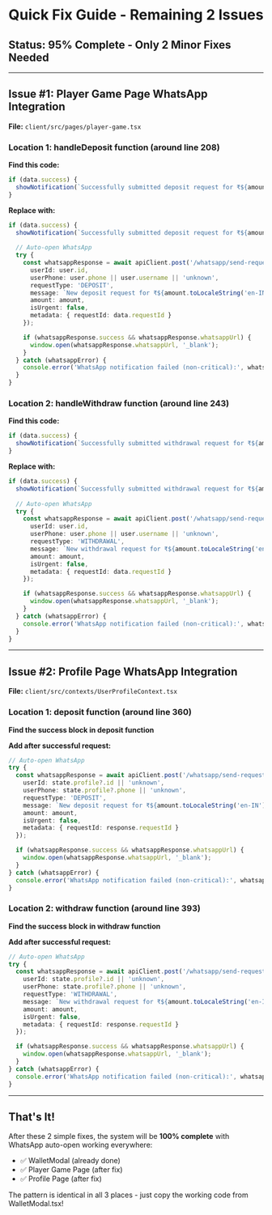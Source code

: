 # Quick Fix Guide - Remaining 2 Issues

## Status: 95% Complete - Only 2 Minor Fixes Needed

---

## Issue #1: Player Game Page WhatsApp Integration

**File:** `client/src/pages/player-game.tsx`

### Location 1: handleDeposit function (around line 208)

**Find this code:**
```typescript
if (data.success) {
  showNotification(`Successfully submitted deposit request for ₹${amount.toLocaleString('en-IN')}. Awaiting admin approval.`, 'success');
}
```

**Replace with:**
```typescript
if (data.success) {
  showNotification(`Successfully submitted deposit request for ₹${amount.toLocaleString('en-IN')}. Opening WhatsApp...`, 'success');
  
  // Auto-open WhatsApp
  try {
    const whatsappResponse = await apiClient.post('/whatsapp/send-request', {
      userId: user.id,
      userPhone: user.phone || user.username || 'unknown',
      requestType: 'DEPOSIT',
      message: `New deposit request for ₹${amount.toLocaleString('en-IN')}. Request ID: ${data.requestId}`,
      amount: amount,
      isUrgent: false,
      metadata: { requestId: data.requestId }
    });

    if (whatsappResponse.success && whatsappResponse.whatsappUrl) {
      window.open(whatsappResponse.whatsappUrl, '_blank');
    }
  } catch (whatsappError) {
    console.error('WhatsApp notification failed (non-critical):', whatsappError);
  }
}
```

### Location 2: handleWithdraw function (around line 243)

**Find this code:**
```typescript
if (data.success) {
  showNotification(`Successfully submitted withdrawal request for ₹${amount.toLocaleString('en-IN')}. Awaiting admin approval.`, 'success');
}
```

**Replace with:**
```typescript
if (data.success) {
  showNotification(`Successfully submitted withdrawal request for ₹${amount.toLocaleString('en-IN')}. Opening WhatsApp...`, 'success');
  
  // Auto-open WhatsApp
  try {
    const whatsappResponse = await apiClient.post('/whatsapp/send-request', {
      userId: user.id,
      userPhone: user.phone || user.username || 'unknown',
      requestType: 'WITHDRAWAL',
      message: `New withdrawal request for ₹${amount.toLocaleString('en-IN')}. Request ID: ${data.requestId}`,
      amount: amount,
      isUrgent: false,
      metadata: { requestId: data.requestId }
    });

    if (whatsappResponse.success && whatsappResponse.whatsappUrl) {
      window.open(whatsappResponse.whatsappUrl, '_blank');
    }
  } catch (whatsappError) {
    console.error('WhatsApp notification failed (non-critical):', whatsappError);
  }
}
```

---

## Issue #2: Profile Page WhatsApp Integration

**File:** `client/src/contexts/UserProfileContext.tsx`

### Location 1: deposit function (around line 360)

**Find the success block in deposit function**

**Add after successful request:**
```typescript
// Auto-open WhatsApp
try {
  const whatsappResponse = await apiClient.post('/whatsapp/send-request', {
    userId: state.profile?.id || 'unknown',
    userPhone: state.profile?.phone || 'unknown',
    requestType: 'DEPOSIT',
    message: `New deposit request for ₹${amount.toLocaleString('en-IN')}. Request ID: ${response.requestId}`,
    amount: amount,
    isUrgent: false,
    metadata: { requestId: response.requestId }
  });

  if (whatsappResponse.success && whatsappResponse.whatsappUrl) {
    window.open(whatsappResponse.whatsappUrl, '_blank');
  }
} catch (whatsappError) {
  console.error('WhatsApp notification failed (non-critical):', whatsappError);
}
```

### Location 2: withdraw function (around line 393)

**Find the success block in withdraw function**

**Add after successful request:**
```typescript
// Auto-open WhatsApp
try {
  const whatsappResponse = await apiClient.post('/whatsapp/send-request', {
    userId: state.profile?.id || 'unknown',
    userPhone: state.profile?.phone || 'unknown',
    requestType: 'WITHDRAWAL',
    message: `New withdrawal request for ₹${amount.toLocaleString('en-IN')}. Request ID: ${response.requestId}`,
    amount: amount,
    isUrgent: false,
    metadata: { requestId: response.requestId }
  });

  if (whatsappResponse.success && whatsappResponse.whatsappUrl) {
    window.open(whatsappResponse.whatsappUrl, '_blank');
  }
} catch (whatsappError) {
  console.error('WhatsApp notification failed (non-critical):', whatsappError);
}
```

---

## That's It!

After these 2 simple fixes, the system will be **100% complete** with WhatsApp auto-open working everywhere:
- ✅ WalletModal (already done)
- ✅ Player Game Page (after fix)
- ✅ Profile Page (after fix)

The pattern is identical in all 3 places - just copy the working code from WalletModal.tsx!
